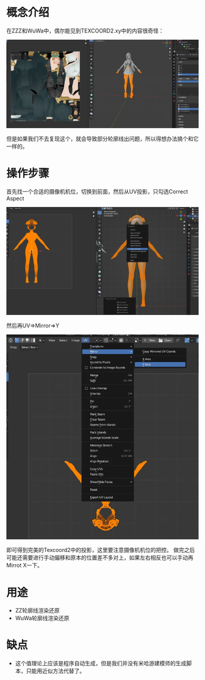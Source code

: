 # 概念介绍
在ZZZ和WuWa中，偶尔能见到TEXCOORD2.xy中的内容很奇怪：

![alt text](figures/image.png)

但是如果我们不去复现这个，就会导致部分轮廓线出问题，所以得想办法搞个和它一样的。

# 操作步骤

首先找一个合适的摄像机机位，切换到前面，然后从UV投影，只勾选Correct Aspect

![alt text](figures/image-1.png)

然后再UV=>Mirror=>Y

![alt text](figures/image-2.png)

即可得到完美的Texcoord2中的投影，这里要注意摄像机机位的把控。
做完之后可能还需要进行手动偏移和原本的位置差不多对上，如果左右相反也可以手动再Mirrot X一下。

# 用途
- ZZ轮廓线渲染还原
- WuWa轮廓线渲染还原
# 缺点
- 这个值理论上应该是程序自动生成，但是我们并没有米哈游建模师的生成脚本，只能用近似方法代替了。